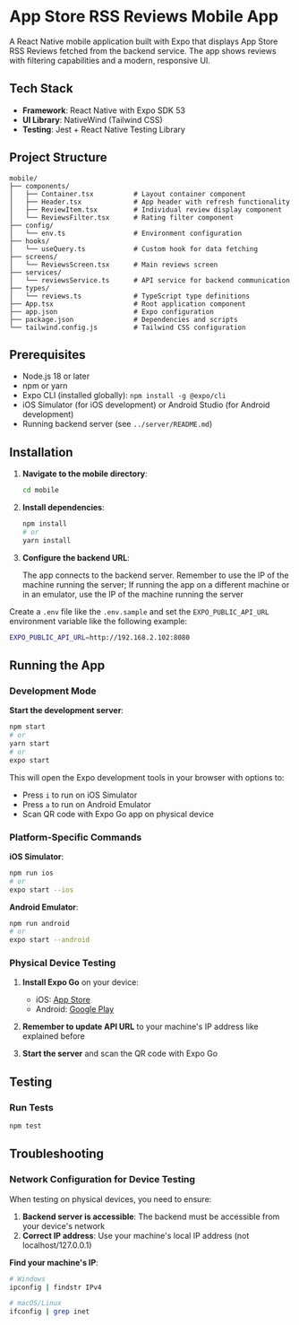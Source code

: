 # App Store RSS Reviews Mobile App

A React Native mobile application built with Expo that displays App Store RSS Reviews fetched from the backend service. The app shows reviews with filtering capabilities and a modern, responsive UI.

## Tech Stack

- **Framework**: React Native with Expo SDK 53
- **UI Library**: NativeWind (Tailwind CSS)
- **Testing**: Jest + React Native Testing Library

## Project Structure

```
mobile/
├── components/
│   ├── Container.tsx          # Layout container component
│   ├── Header.tsx             # App header with refresh functionality
│   ├── ReviewItem.tsx         # Individual review display component
│   └── ReviewsFilter.tsx      # Rating filter component
├── config/
│   └── env.ts                 # Environment configuration
├── hooks/
│   └── useQuery.ts            # Custom hook for data fetching
├── screens/
│   └── ReviewsScreen.tsx      # Main reviews screen
├── services/
│   └── reviewsService.ts      # API service for backend communication
├── types/
│   └── reviews.ts             # TypeScript type definitions
├── App.tsx                    # Root application component
├── app.json                   # Expo configuration
├── package.json               # Dependencies and scripts
└── tailwind.config.js         # Tailwind CSS configuration
```

## Prerequisites

- Node.js 18 or later
- npm or yarn
- Expo CLI (installed globally): `npm install -g @expo/cli`
- iOS Simulator (for iOS development) or Android Studio (for Android development)
- Running backend server (see `../server/README.md`)

## Installation

1. **Navigate to the mobile directory**:

   ```bash
   cd mobile
   ```

2. **Install dependencies**:

   ```bash
   npm install
   # or
   yarn install
   ```

3. **Configure the backend URL**:

   The app connects to the backend server. Remember to use the IP of the machine running the server; If running the app on a different machine or in an emulator, use the IP of the machine running the server

Create a `.env` file like the `.env.sample` and set the `EXPO_PUBLIC_API_URL` environment variable like the following example:

```bash
EXPO_PUBLIC_API_URL=http://192.168.2.102:8080
```

## Running the App

### Development Mode

**Start the development server**:

```bash
npm start
# or
yarn start
# or
expo start
```

This will open the Expo development tools in your browser with options to:

- Press `i` to run on iOS Simulator
- Press `a` to run on Android Emulator
- Scan QR code with Expo Go app on physical device

### Platform-Specific Commands

**iOS Simulator**:

```bash
npm run ios
# or
expo start --ios
```

**Android Emulator**:

```bash
npm run android
# or
expo start --android
```

### Physical Device Testing

1. **Install Expo Go** on your device:
   - iOS: [App Store](https://apps.apple.com/app/expo-go/id982107779)
   - Android: [Google Play](https://play.google.com/store/apps/details?id=host.exp.exponent)

2. **Remember to update API URL** to your machine's IP address like explained before

3. **Start the server** and scan the QR code with Expo Go

## Testing

### Run Tests

```bash
npm test
```

## Troubleshooting

### Network Configuration for Device Testing

When testing on physical devices, you need to ensure:

1. **Backend server is accessible**: The backend must be accessible from your device's network
2. **Correct IP address**: Use your machine's local IP address (not localhost/127.0.0.1)

**Find your machine's IP**:

```bash
# Windows
ipconfig | findstr IPv4

# macOS/Linux
ifconfig | grep inet
```
